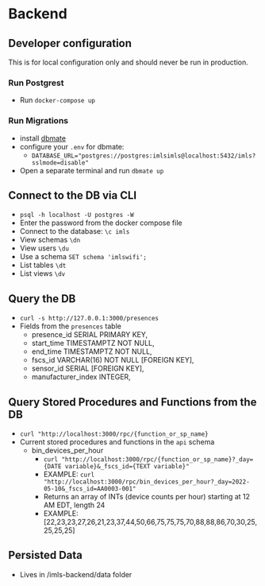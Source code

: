 # Backend

## Developer configuration

This is for local configuration only and should never be run in production.

### Run Postgrest

- Run `docker-compose up`

### Run Migrations

- install [dbmate](https://github.com/amacneil/dbmate)
- configure your `.env` for dbmate:
  - `DATABASE_URL="postgres://postgres:imlsimls@localhost:5432/imls?sslmode=disable"`
- Open a separate terminal and run `dbmate up`

## Connect to the DB via CLI

- `psql -h localhost -U postgres -W`
- Enter the password from the docker compose file
- Connect to the database: `\c imls`
- View schemas `\dn`
- View users `\du`
- Use a schema `SET schema 'imlswifi';`
- List tables `\dt`
- List views `\dv`

## Query the DB

- `curl -s http://127.0.0.1:3000/presences`
- Fields from the `presences` table
  - presence_id SERIAL PRIMARY KEY,
  - start_time TIMESTAMPTZ NOT NULL,
  - end_time TIMESTAMPTZ NOT NULL,
  - fscs_id VARCHAR(16) NOT NULL [FOREIGN KEY],
  - sensor_id SERIAL [FOREIGN KEY],
  - manufacturer_index INTEGER,

## Query Stored Procedures and Functions from the DB

- `curl "http://localhost:3000/rpc/{function_or_sp_name}`
- Current stored procedures and functions in the `api` schema
    - bin_devices_per_hour
      - `curl "http://localhost:3000/rpc/{function_or_sp_name}?_day={DATE variable}&_fscs_id={TEXT variable}"`
      - EXAMPLE:
        `curl "http://localhost:3000/rpc/bin_devices_per_hour?_day=2022-05-10&_fscs_id=AA0003-001"`
      - Returns an array of INTs (device counts per hour) starting at 12 AM EDT, length 24
      - EXAMPLE:
      [22,23,23,27,26,21,23,37,44,50,66,75,75,75,70,88,88,86,70,30,25,25,25,25]                                                                             

## Persisted Data

- Lives in /imls-backend/data folder